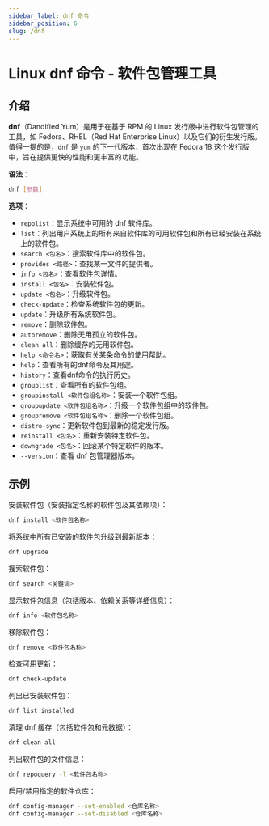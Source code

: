 ```yaml
---
sidebar_label: dnf 命令
sidebar_position: 6
slug: /dnf
---
```


# Linux dnf 命令 - 软件包管理工具



## 介绍

**dnf**（Dandified Yum）是用于在基于 RPM 的 Linux 发行版中进行软件包管理的工具，如 Fedora、RHEL（Red Hat Enterprise Linux）以及它们的衍生发行版。值得一提的是，`dnf` 是 `yum` 的下一代版本，首次出现在 Fedora 18 这个发行版中，旨在提供更快的性能和更丰富的功能。

**语法**：

```bash
dnf [参数]
```

**选项**：

- `repolist`：显示系统中可用的 dnf 软件库。
- `list`：列出用户系统上的所有来自软件库的可用软件包和所有已经安装在系统上的软件包。
- `search <包名>`：搜索软件库中的软件包。
- `provides <路径>`：查找某一文件的提供者。
- `info <包名>`：查看软件包详情。
- `install <包名>`：安装软件包。
- `update <包名>`：升级软件包。
- `check-update`：检查系统软件包的更新。
- `update`：升级所有系统软件包。
- `remove`：删除软件包。
- `autoremove`：删除无用孤立的软件包。
- `clean all`：删除缓存的无用软件包。
- `help <命令名>`：获取有关某条命令的使用帮助。
- `help`：查看所有的dnf命令及其用途。
- `history`：查看dnf命令的执行历史。
- `grouplist`：查看所有的软件包组。
- `groupinstall <软件包组名称>`：安装一个软件包组。
- `groupupdate <软件包组名称>`：升级一个软件包组中的软件包。
- `groupremove <软件包组名称>`：删除一个软件包组。
- `distro-sync`：更新软件包到最新的稳定发行版。
- `reinstall <包名>`：重新安装特定软件包。
- `downgrade <包名>`：回滚某个特定软件的版本。
- `--version`：查看 dnf 包管理器版本。



## 示例

安装软件包（安装指定名称的软件包及其依赖项）：

```bash
dnf install <软件包名称>
```

将系统中所有已安装的软件包升级到最新版本：

```bash
dnf upgrade
```

搜索软件包：

```bash
dnf search <关键词>
```

显示软件包信息（包括版本、依赖关系等详细信息）：

```bash
dnf info <软件包名称>
```

移除软件包：

```bash
dnf remove <软件包名称>
```

检查可用更新：

```bash
dnf check-update
```

列出已安装软件包：

```bash
dnf list installed
```

清理 dnf 缓存（包括软件包和元数据）：

```bash
dnf clean all
```

列出软件包的文件信息：

```bash
dnf repoquery -l <软件包名称>
```

启用/禁用指定的软件仓库：

```bash
dnf config-manager --set-enabled <仓库名称>
dnf config-manager --set-disabled <仓库名称>
```


